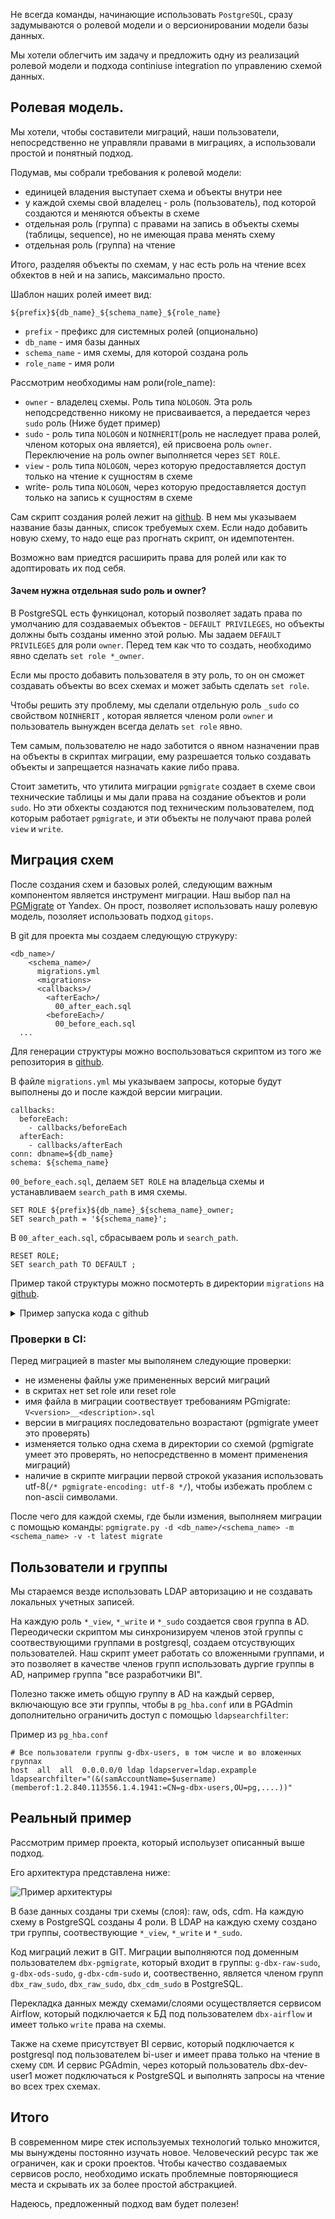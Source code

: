 Не всегда команды, начинающие использовать `PostgreSQL`, сразу задумываются о ролевой модели и о версионировании модели базы данных.

Мы хотели облегчить им задачу и предложить одну из реализаций ролевой модели и подхода continiuse integration по управлению схемой данных.


## Ролевая модель.

Мы хотели, чтобы составители миграций, наши пользователи, непосредственно не управляли правами в миграциях, а использовали простой и понятный подход. 

Подумав, мы собрали требования к ролевой модели:
- единицей владения выступает схема и объекты внутри нее
- у каждой схемы свой владелец - роль (пользователь), под которой создаются и меняются объекты в схеме
- отдельная роль (группа) с правами на запись в объекты схемы (таблицы, sequence), но не имеющая права менять схему
- отдельная роль (группа) на чтение

Итого, разделяя объекты по схемам, у нас есть роль на чтение всех обхектов в ней и на запись, максимально просто.

Шаблон наших ролей имеет вид:

`${prefix}${db_name}_${schema_name}_${role_name}`

* `prefix` - префикс для системных ролей (опционально)
* `db_name` -  имя базы данных
* `schema_name` - имя схемы, для которой создана роль
* `role_name` - имя роли


Рассмотрим необходимы нам роли(role_name):
* `owner` - владелец схемы. Роль типа `NOLOGON`. Эта роль неподсредственно никому не присваивается, а передается через `sudo` роль (Ниже будет пример)
* `sudo` - роль типа `NOLOGON` и `NOINHERIT`(роль не наследует права ролей, членом которых она является), ей присвоена роль `owner`. Переключение на роль owner выполняется через `SET ROLE`.
* `view` - роль типа `NOLOGON`, через которую предоставляется доступ только на чтение к сущностям в схеме
* write- роль типа `NOLOGON`, через которую предоставляется доступ только на запись к сущностям в схеме

Сам скрипт создания ролей лежит на [github](https://github.com/e11it/pg_rbac_plus/).
В нем мы указываем название базы данных, список требуемых схем.
Если надо добавить новую схему, то надо еще раз прогнать скрипт, он идемпотентен.

Возможно вам приедтся расширить права для ролей или как то адоптировать их под себя.

#### Зачем нужна отдельная sudo роль и owner?

В PostgreSQL есть функицонал, который позволяет задать права по умолчанию для создаваемых объектов - `DEFAULT PRIVILEGES`, но объекты должны быть созданы именно этой ролью.
Мы задаем `DEFAULT PRIVILEGES` для роли `owner`. Перед тем как что то создать, необходимо явно сделать `set role *_owner`.

Если мы просто добавить пользователя в эту роль, то он он сможет создавать объекты во всех схемах и может забыть сделать `set role`.

Чтобы решить эту проблему, мы сделали отдельную роль `_sudo` со свойством `NOINHERIT` , которая является членом роли `owner` и пользователь вынужден всегда делать `set role` явно.

Тем самым, пользователю не надо заботится о явном назначении прав на объекты в скриптах миграции, ему разрешается только создавать объекты и запрещается назначать какие либо права.

Стоит заметить, что утилита миграции `pgmigrate` создает в схеме свои технические таблицы и мы дали права на создание объектов и роли `sudo`. Но эти обхекты создаются под техническим пользователем, под которым работает `pgmigrate`, и эти объекты не получают права ролей `view` и `write`.


## Миграция схем

После создания схем и базовых ролей, следующим важным компонентом является инструмент миграции.
Наш выбор пал на [PGMigrate](https://github.com/yandex/pgmigrate) от Yandex.
Он прост, позволяет использовать нашу ролевую модель, позоляет использовать подход `gitops`.

В git для проекта мы создаем следующую струкуру:

```
<db_name>/
    <schema_name>/
      migrations.yml
      <migrations>
      <callbacks>/
        <afterEach>/
          00_after_each.sql
        <beforeEach>/
          00_before_each.sql
  ...
```

Для генерации структуры можно воспользоваться скриптом из того же репозитория в [github]().


В файле `migrations.yml` мы указываем запросы, которые будут выполнены до и после каждой версии миграции. 

```
callbacks:
  beforeEach:
    - callbacks/beforeEach
  afterEach:
    - callbacks/afterEach
conn: dbname=${db_name}
schema: ${schema_name}

```

`00_before_each.sql`, делаем `SET ROLE` на владельца схемы и устанавливаем `search_path` в имя схемы.

```
SET ROLE ${prefix}${db_name}_${schema_name}_owner;
SET search_path = '${schema_name}';

```

В `00_after_each.sql`, сбрасываем роль и `search_path`.
```
RESET ROLE;
SET search_path TO DEFAULT ;
```

Пример такой структуры можно посмотерть в директории `migrations` на [github](https://github.com/e11it/pg_rbac_plus).

    
<details>
  <summary>Пример запуска кода с github</summary>

    
  ```sh
    # Запускаем postgres и pgadmin
    $ docker-compose up -d postgres pgadmin
    
    # Создаем новую базу данных с именем dwh
    $ docker-compose exec -u postgres postgres psql -c 'CREATE DATABASE dwh'
    CREATE DATABASE
    
    # Создаем схемы и ролевую модель
    $ docker-compose exec -u postgres postgres /bin/bash /opt/scripts/create_schema.sh
    Schema: dwh_raw
    GRANT dwh_raw_view,dwh_raw_write TO dwh_raw_owner
    GRANT dwh_raw_view TO dwh_raw_sudo
    GRANT dwh_raw_owner TO dwh_raw_sudo
    GRANT CONNECT ON DATABASE dwh TO dwh_raw_view
    GRANT dwh_raw_view TO dwh_raw_write
    GRANT usage ON SCHEMA raw TO dwh_raw_view
    GRANT ALL ON SCHEMA raw TO dwh_raw_owner
    GRANT ALL ON SCHEMA raw TO dwh_raw_sudo
    ALTER DEFAULT PRIVILEGES FOR ROLE dwh_raw_owner IN SCHEMA raw GRANT SELECT ON SEQUENCES TO dwh_raw_view
    ALTER DEFAULT PRIVILEGES FOR ROLE dwh_raw_owner IN SCHEMA raw GRANT SELECT ON TABLES TO dwh_raw_view
    ALTER DEFAULT PRIVILEGES FOR ROLE dwh_raw_owner IN SCHEMA raw GRANT ALL ON SEQUENCES TO dwh_raw_write
    ALTER DEFAULT PRIVILEGES FOR ROLE dwh_raw_owner IN SCHEMA raw GRANT EXECUTE ON FUNCTIONS TO dwh_raw_write
    ALTER DEFAULT PRIVILEGES FOR ROLE dwh_raw_owner IN SCHEMA raw GRANT INSERT,UPDATE,DELETE,TRUNCATE ON TABLES TO dwh_raw_write
    Schema: dwh_ods
    GRANT dwh_ods_view,dwh_ods_write TO dwh_ods_owner
    GRANT dwh_ods_view TO dwh_ods_sudo
    GRANT dwh_ods_owner TO dwh_ods_sudo
    GRANT CONNECT ON DATABASE dwh TO dwh_ods_view
    GRANT dwh_ods_view TO dwh_ods_write
    GRANT usage ON SCHEMA ods TO dwh_ods_view
    GRANT ALL ON SCHEMA ods TO dwh_ods_owner
    GRANT ALL ON SCHEMA ods TO dwh_ods_sudo
    ALTER DEFAULT PRIVILEGES FOR ROLE dwh_ods_owner IN SCHEMA ods GRANT SELECT ON SEQUENCES TO dwh_ods_view
    ALTER DEFAULT PRIVILEGES FOR ROLE dwh_ods_owner IN SCHEMA ods GRANT SELECT ON TABLES TO dwh_ods_view
    ALTER DEFAULT PRIVILEGES FOR ROLE dwh_ods_owner IN SCHEMA ods GRANT ALL ON SEQUENCES TO dwh_ods_write
    ALTER DEFAULT PRIVILEGES FOR ROLE dwh_ods_owner IN SCHEMA ods GRANT EXECUTE ON FUNCTIONS TO dwh_ods_write
    ALTER DEFAULT PRIVILEGES FOR ROLE dwh_ods_owner IN SCHEMA ods GRANT INSERT,UPDATE,DELETE,TRUNCATE ON TABLES TO dwh_ods_write
    Schema: dwh_cdm
    GRANT dwh_cdm_view,dwh_cdm_write TO dwh_cdm_owner
    GRANT dwh_cdm_view TO dwh_cdm_sudo
    GRANT dwh_cdm_owner TO dwh_cdm_sudo
    GRANT CONNECT ON DATABASE dwh TO dwh_cdm_view
    GRANT dwh_cdm_view TO dwh_cdm_write
    GRANT usage ON SCHEMA cdm TO dwh_cdm_view
    GRANT ALL ON SCHEMA cdm TO dwh_cdm_owner
    GRANT ALL ON SCHEMA cdm TO dwh_cdm_sudo
    ALTER DEFAULT PRIVILEGES FOR ROLE dwh_cdm_owner IN SCHEMA cdm GRANT SELECT ON SEQUENCES TO dwh_cdm_view
    ALTER DEFAULT PRIVILEGES FOR ROLE dwh_cdm_owner IN SCHEMA cdm GRANT SELECT ON TABLES TO dwh_cdm_view
    ALTER DEFAULT PRIVILEGES FOR ROLE dwh_cdm_owner IN SCHEMA cdm GRANT ALL ON SEQUENCES TO dwh_cdm_write
    ALTER DEFAULT PRIVILEGES FOR ROLE dwh_cdm_owner IN SCHEMA cdm GRANT EXECUTE ON FUNCTIONS TO dwh_cdm_write
    ALTER DEFAULT PRIVILEGES FOR ROLE dwh_cdm_owner IN SCHEMA cdm GRANT INSERT,UPDATE,DELETE,TRUNCATE ON TABLES TO dwh_cdm_write
    
    # Создаем пользователя для выполнения миграций и добавляем в sudo группы
    $ docker-compose exec -u postgres postgres psql -c "create user pgmigrate with password '1234' in group dwh_raw_sudo,dwh_ods_sudo,dwh_cdm_sudo;"
    CREATE ROLE
    
    # Выполняем миграции
    $ docker-compose run pgmigrate bash /opt/scripts/do_migrate.sh
    + pgmigrate -d /opt/migrations/dwh/raw -v -m raw --check_serial_versions -t latest migrate
    + pgmigrate -d /opt/migrations/dwh/ods -v -m ods --check_serial_versions -t latest migrate
    + pgmigrate -d /opt/migrations/dwh/cdm -v -m cdm --check_serial_versions -t latest migrate

    # Подключаемся к базе dwh с помощью psql
    $ docker-compose exec -u postgres postgres psql -d dwh
    psql (15.1 (Debian 15.1-1.pgdg110+1))
    Type "help" for help.

    dwh=# \dn
          List of schemas
      Name  |       Owner
    --------+-------------------
     cdm    | postgres
     ods    | postgres
     public | pg_database_owner
     raw    | postgres
    (4 rows)

    dwh=# \dt raw.*
                    List of relations
     Schema |      Name      | Type  |     Owner
    --------+----------------+-------+---------------
     raw    | foo            | table | dwh_raw_owner
     raw    | schema_version | table | pgmigrate
    (2 rows)
  ```
</details>

### Проверки в CI:

Перед миграцией в master мы выполянем следующие проверки:

- не изменены файлы уже примененных версий миграций
- в скритах нет set role или reset role
- имя файла в миграции соотвествует требованиям PGmigrate: `V<version>__<description>.sql`
- версии в миграциях последовательно возрастают (pgmigrate умеет это проверять)
- изменяется только одна схема в директории со схемой (pgmigrate умеет это проверять, но непосредственно в момент применения миграций)
- наличие в скрипте миграции первой строкой указания использовать utf-8(`/* pgmigrate-encoding: utf-8 */`), чтобы избежать проблем с non-ascii символами.

После чего для каждой схемы, где были измения, выполняем миграции с помощью команды:
`pgmigrate.py -d <db_name>/<schema_name> -m <schema_name> -v -t latest migrate`

## Пользователи и группы

Мы стараемся везде использовать LDAP авторизацию и не создавать локальных учетных записей.

На каждую роль `*_view`, `*_write` и `*_sudo` создается своя группа в AD.
Переодически скриптом мы синхронизируем членов этой группы с соотвествующими группами в postgresql, создаем отсуствующих пользователей. Наш скрипт умеет работать со вложенными группами, и это позволяет в качестве членов групп использовать дургие группы в AD, например группа "все разработчики BI".

Полезно также иметь общую группу в AD на каждый сервер, включающую все эти группы, чтобы в `pg_hba.conf` или в PGAdmin дополнительно ограничить доступ с помощью `ldapsearchfilter`:

Пример из `pg_hba.conf`

```
# Все пользователи группы g-dbx-users, в том числе и во вложенных группах
host  all  all	0.0.0.0/0 ldap ldapserver=ldap.expample ldapsearchfilter="(&(samAccountName=$username)(memberof:1.2.840.113556.1.4.1941:=CN=g-dbx-users,OU=pg,....))"
```

## Реальный пример

Рассмотрим пример проекта, который испольузет описанный выше подход.

Его архитектура представлена ниже:

![Пример архитектуры](img/arch_example.jpg)

В базе данных созданы три схемы (слоя): raw, ods, cdm. На каждую схему в PostgreSQL созданы 4 роли.
В LDAP на каждую схему создано три группы, соотвествующие `*_view`, `*_write` и `*_sudo`.

Код миграций лежит в GIT. Миграции выполняются под доменным пользователем `dbx-pgmigrate`, который входит в группы: `g-dbx-raw-sudo`, `g-dbx-ods-sudo`, `g-dbx-cdm-sudo` и, соотвественно, является членом групп `dbx_raw_sudo`, `dbx_raw_sudo`, `dbx_cdm_sudo` в PostgreSQL.

Перекладка данных между схемами/слоями осуществляется сервисом Airflow, который подключается к БД под пользователем `dbx-airflow` и имеет только `write` права на схемы.

Также на схеме присутствует BI сервис, который подключается к postgresql под пользователем bi-user и имеет права только на чтение в схему `CDM`.
И сервис PGAdmin, через который пользователь dbx-dev-user1 может подключаться к PostgreSQL и выполнять запросы на чтение во всех трех схемах.



## Итого

В современном мире стек используемых технологий только множится, мы вынуждены постоянно изучать новое. Человеческий ресурс так же ограничен, как и сроки проектов. Чтобы качество создаваемых сервисов росло, необходимо искать проблемные повторяющиеся места и скрывать их за более простой абстракцией.

Надеюсь, предложенный подход вам будет полезен!
